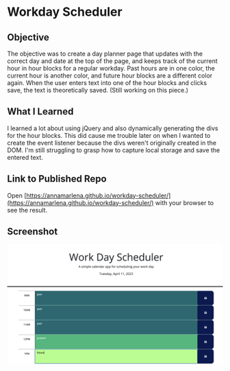 # Workday Scheduler

## Objective

The objective was to create a day planner page that updates with the correct day and date at the top of the page, and keeps track of the current hour in hour blocks for a regular workday. Past hours are in one color, the current hour is another color, and future hour blocks are a different color again. When the user enters text into one of the hour blocks and clicks save, the text is theoretically saved. (Still working on this piece.)

## What I Learned

I learned a lot about using jQuery and also dynamically generating the divs for the hour blocks. This did cause me trouble later on when I wanted to create the event listener because the divs weren't originally created in the DOM. I'm still struggling to grasp how to capture local storage and save the entered text.

## Link to Published Repo

Open [https://annamarlena.github.io/workday-scheduler/](https://annamarlena.github.io/workday-scheduler/) with your browser to see the result.

## Screenshot

![Here's a screenshot of the home page](./assets/screenshot.png)